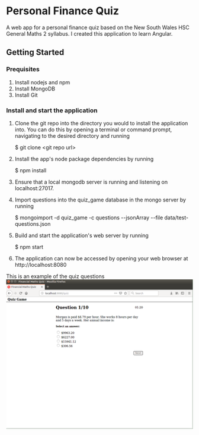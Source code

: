# Personal Finance Quiz
A web app for a personal finance quiz based on the New South Wales HSC General Maths 2 syllabus. I created this application to learn Angular.

## Getting Started

### Prequisites
1. Install nodejs and npm
2. Install MongoDB
3. Install Git


### Install and start the application
1. Clone the git repo into the directory you would to install the application into. You can do this by opening a terminal or command prompt, navigating to the desired directory and running

    $ git clone \<git repo url\>
2. Install the app's node package dependencies by running

    $ npm install
3. Ensure that a local mongodb server is running and listening on localhost:27017.
4. Import questions into the quiz_game database in the mongo server by running

    $ mongoimport -d quiz_game -c questions --jsonArray --file data/test-questions.json
5. Build and start the application's web server by running
    
    $ npm start
6. The application can now be accessed by opening your web browser at http://localhost:8080

This is an example of the quiz questions
![Example question](./quiz-screenshot.png)
